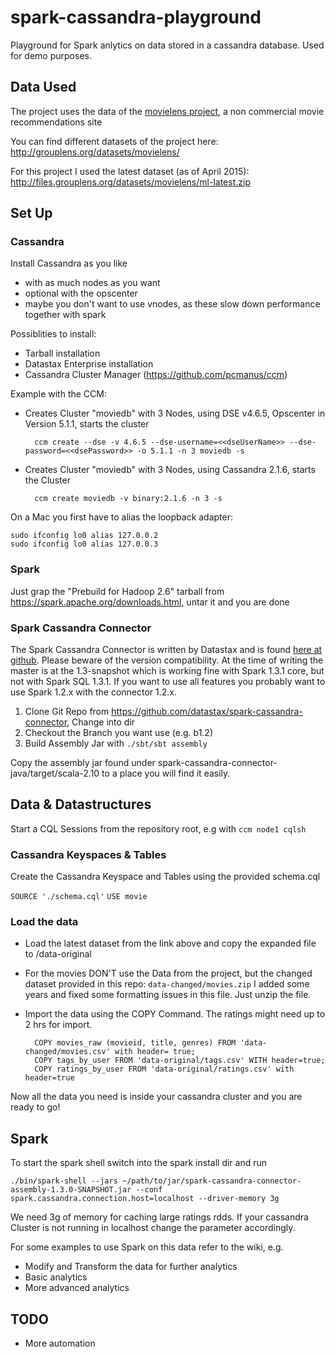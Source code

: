 # spark-cassandra-playground

Playground for Spark anlytics on data stored in a cassandra database. Used for demo purposes.

## Data Used
The project uses the data of the [movielens project](http://www.movielens.org), a non commercial movie recommendations site 

You can find different datasets of the project here: http://grouplens.org/datasets/movielens/

For this project I used the latest dataset (as of April 2015): http://files.grouplens.org/datasets/movielens/ml-latest.zip

## Set Up 

### Cassandra
Install Cassandra as you like 
- with as much nodes as you want
- optional with the opscenter
- maybe you don't want to use vnodes, as these slow down performance together with spark

Possiblities to install:
- Tarball installation
- Datastax Enterprise installation
- Cassandra Cluster Manager (https://github.com/pcmanus/ccm)

Example with the CCM:
- Creates Cluster "moviedb" with 3 Nodes, using DSE v4.6.5, Opscenter in Version 5.1.1, starts the cluster

        ccm create --dse -v 4.6.5 --dse-username=<<dseUserName>> --dse-password=<<dsePassword>> -o 5.1.1 -n 3 moviedb -s

- Creates Cluster "moviedb" with 3 Nodes, using Cassandra 2.1.6, starts the Cluster

        ccm create moviedb -v binary:2.1.6 -n 3 -s

On a Mac you first have to alias the loopback adapter:

```
sudo ifconfig lo0 alias 127.0.0.2
sudo ifconfig lo0 alias 127.0.0.3
```

### Spark

Just grap the "Prebuild for Hadoop 2.6" tarball from https://spark.apache.org/downloads.html, untar it and you are done

### Spark Cassandra Connector

The Spark Cassandra Connector is written by Datastax and is found [here at github](https://github.com/datastax/spark-cassandra-connector). Please beware of the version compatibility. At the time of writing the master is at the 1.3-snapshot which is working fine with Spark 1.3.1 core, but not with Spark SQL 1.3.1. If you want to use all features you probably want to use Spark 1.2.x with the connector 1.2.x.

1. Clone Git Repo from https://github.com/datastax/spark-cassandra-connector, Change into dir
2. Checkout the Branch you want use (e.g. b1.2)
3. Build Assembly Jar with `./sbt/sbt assembly`

Copy the assembly jar found under spark-cassandra-connector-java/target/scala-2.10 to a place you will find it easily.

## Data & Datastructures

Start a CQL Sessions from the repository root, e.g with ```ccm node1 cqlsh```

### Cassandra Keyspaces & Tables

Create the Cassandra Keyspace and Tables using the provided schema.cql

```SOURCE './schema.cql'```
```USE movie```

### Load the data

- Load the latest dataset from the link above and copy the expanded file to <repository root>/data-original
- For the movies DON'T use the Data from the project, but the changed dataset provided in this repo: `data-changed/movies.zip` I added some years and fixed some formatting issues in this file. Just unzip the file.
- Import the data using the COPY Command. The ratings might need up to 2 hrs for import.

        COPY movies_raw (movieid, title, genres) FROM 'data-changed/movies.csv' with header= true;
        COPY tags_by_user FROM 'data-original/tags.csv' WITH header=true;
        COPY ratings_by_user FROM 'data-original/ratings.csv' with header=true 

Now all the data you need is inside your cassandra cluster and you are ready to go!

## Spark

To start the spark shell switch into the spark install dir and run 

```./bin/spark-shell --jars ~/path/to/jar/spark-cassandra-connector-assembly-1.3.0-SNAPSHOT.jar --conf spark.cassandra.connection.host=localhost --driver-memory 3g ```

We need 3g of memory for caching large ratings rdds. If your cassandra Cluster is not running in localhost change the parameter accordingly.

For some examples to use Spark on this data refer to the wiki, e.g.

- Modify and Transform the data for further analytics
- Basic analytics
- More advanced analytics

## TODO

- More automation
